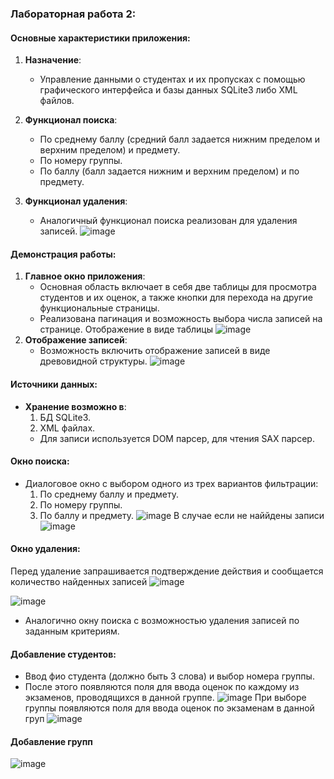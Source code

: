 ### Лабораторная работа 2:

#### Основные характеристики приложения:

1. **Назначение**: 
   - Управление данными о студентах и их пропусках с помощью графического интерфейса и базы данных SQLite3 либо XML файлов.

2. **Функционал поиска**:
   - По среднему баллу (средний балл задается нижним пределом и верхним пределом) и предмету.
   - По номеру группы.
   - По баллу (балл задается нижним и верхним пределом) и по предмету.

3. **Функционал удаления**:
   - Аналогичный функционал поиска реализован для удаления записей.
![image]()
#### Демонстрация работы:

1. **Главное окно приложения**:
   - Основная область включает в себя две таблицы для просмотра студентов и их оценок, а также кнопки для перехода на другие функциональные страницы.
   - Реализована пагинация и возможность выбора числа записей на странице.
Отображение в виде таблицы
![image](https://github.com/Volodya1000/ppois-2-2024/blob/%D0%94%D0%B8%D1%87%D0%BA%D0%BE%D0%B2%D1%81%D0%BA%D0%B8%D0%B9_%D0%92%D0%BB%D0%B0%D0%B4%D0%B8%D0%BC%D0%B8%D1%80_%D0%90%D0%BD%D0%B4%D1%80%D0%B5%D0%B5%D0%B2%D0%B8%D1%87/Lab_2/images/table.JPG)
2. **Отображение записей**:
   - Возможность включить отображение записей в виде древовидной структуры.
![image](https://github.com/Volodya1000/ppois-2-2024/blob/%D0%94%D0%B8%D1%87%D0%BA%D0%BE%D0%B2%D1%81%D0%BA%D0%B8%D0%B9_%D0%92%D0%BB%D0%B0%D0%B4%D0%B8%D0%BC%D0%B8%D1%80_%D0%90%D0%BD%D0%B4%D1%80%D0%B5%D0%B5%D0%B2%D0%B8%D1%87/Lab_2/images/tree.JPG)
#### Источники данных:

- **Хранение возможно в**:
   1. БД SQLite3.
   2. XML файлах.
   - Для записи используется DOM парсер, для чтения SAX парсер.

#### Окно поиска:

- Диалоговое окно с выбором одного из трех вариантов фильтрации:
   1. По среднему баллу и предмету.
   2. По номеру группы.
   3. По баллу и предмету.
![image](https://github.com/Volodya1000/ppois-2-2024/blob/%D0%94%D0%B8%D1%87%D0%BA%D0%BE%D0%B2%D1%81%D0%BA%D0%B8%D0%B9_%D0%92%D0%BB%D0%B0%D0%B4%D0%B8%D0%BC%D0%B8%D1%80_%D0%90%D0%BD%D0%B4%D1%80%D0%B5%D0%B5%D0%B2%D0%B8%D1%87/Lab_2/images/s1.JPG)
В случае если не наййдены записи
![image](https://github.com/Volodya1000/ppois-2-2024/blob/%D0%94%D0%B8%D1%87%D0%BA%D0%BE%D0%B2%D1%81%D0%BA%D0%B8%D0%B9_%D0%92%D0%BB%D0%B0%D0%B4%D0%B8%D0%BC%D0%B8%D1%80_%D0%90%D0%BD%D0%B4%D1%80%D0%B5%D0%B5%D0%B2%D0%B8%D1%87/Lab_2/images/notfound.JPG)
#### Окно удаления:
Перед удаление запрашивается подтверждение действия и сообщается количество найденных записей
![image](https://github.com/Volodya1000/ppois-2-2024/blob/%D0%94%D0%B8%D1%87%D0%BA%D0%BE%D0%B2%D1%81%D0%BA%D0%B8%D0%B9_%D0%92%D0%BB%D0%B0%D0%B4%D0%B8%D0%BC%D0%B8%D1%80_%D0%90%D0%BD%D0%B4%D1%80%D0%B5%D0%B5%D0%B2%D0%B8%D1%87/Lab_2/images/del.JPG)

![image](https://github.com/Volodya1000/ppois-2-2024/blob/%D0%94%D0%B8%D1%87%D0%BA%D0%BE%D0%B2%D1%81%D0%BA%D0%B8%D0%B9_%D0%92%D0%BB%D0%B0%D0%B4%D0%B8%D0%BC%D0%B8%D1%80_%D0%90%D0%BD%D0%B4%D1%80%D0%B5%D0%B5%D0%B2%D0%B8%D1%87/Lab_2/images/s3.JPG)
- Аналогично окну поиска с возможностью удаления записей по заданным критериям.

#### Добавление студентов:

- Ввод фио студента (должно быть 3 слова) и выбор номера группы.
- После этого появляются поля для ввода оценок по каждому из экзаменов, проводящихся в данной группе.
![image](https://github.com/Volodya1000/ppois-2-2024/blob/%D0%94%D0%B8%D1%87%D0%BA%D0%BE%D0%B2%D1%81%D0%BA%D0%B8%D0%B9_%D0%92%D0%BB%D0%B0%D0%B4%D0%B8%D0%BC%D0%B8%D1%80_%D0%90%D0%BD%D0%B4%D1%80%D0%B5%D0%B5%D0%B2%D0%B8%D1%87/Lab_2/images/add_student.JPG)
При выборе группы появляются поля для ввода оценок по экзаменам в данной груп
![image](https://github.com/Volodya1000/ppois-2-2024/blob/%D0%94%D0%B8%D1%87%D0%BA%D0%BE%D0%B2%D1%81%D0%BA%D0%B8%D0%B9_%D0%92%D0%BB%D0%B0%D0%B4%D0%B8%D0%BC%D0%B8%D1%80_%D0%90%D0%BD%D0%B4%D1%80%D0%B5%D0%B5%D0%B2%D0%B8%D1%87/Lab_2/images/add_student1.JPG)

#### Добавление групп 
![image](https://github.com/Volodya1000/ppois-2-2024/blob/%D0%94%D0%B8%D1%87%D0%BA%D0%BE%D0%B2%D1%81%D0%BA%D0%B8%D0%B9_%D0%92%D0%BB%D0%B0%D0%B4%D0%B8%D0%BC%D0%B8%D1%80_%D0%90%D0%BD%D0%B4%D1%80%D0%B5%D0%B5%D0%B2%D0%B8%D1%87/Lab_2/images/addgroupJPG.JPG)
